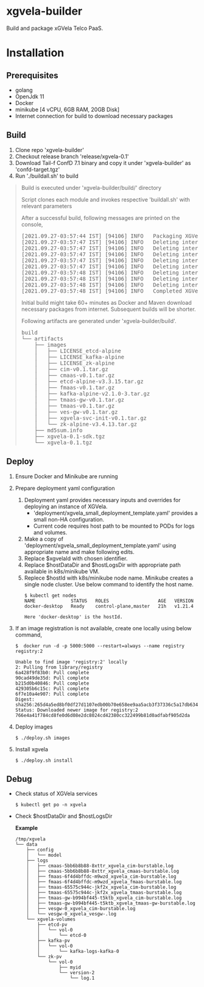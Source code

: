 # xgvela-builder
Build and package xGVela Telco PaaS.


# Installation
## Prerequisites
* golang
* OpenJdk 11
* Docker
* minikube [4 vCPU, 6GB RAM, 20GB Disk]
* Internet connection for build to download necessary packages

## Build
1. Clone repo 'xgvela-builder'
1. Checkout release branch 'release/xgvela-0.1'
1. Download Tail-f ConfD 7.1 binary and copy it under 'xgvela-builder' as 'confd-target.tgz'
1. Run './buildall.sh' to build

> Build is executed under 'xgvela-builder/build/' directory
>
> Script clones each module and invokes respective 'buildall.sh' with relevant parameters
>
> After a successful build, following messages are printed on the console,
> <pre>
> [2021.09.27-03:57:44 IST] [94106] INFO   Packaging XGVela chart
> [2021.09.27-03:57:47 IST] [94106] INFO   Deleting intermediate artifacts: cim
> [2021.09.27-03:57:47 IST] [94106] INFO   Deleting intermediate artifacts: cmaas
> [2021.09.27-03:57:47 IST] [94106] INFO   Deleting intermediate artifacts: fmaas
> [2021.09.27-03:57:47 IST] [94106] INFO   Deleting intermediate artifacts: vesgw
> [2021.09.27-03:57:47 IST] [94106] INFO   Deleting intermediate artifacts: tmaas
> [2021.09.27-03:57:48 IST] [94106] INFO   Deleting intermediate artifacts: tmaas-gw
> [2021.09.27-03:57:48 IST] [94106] INFO   Deleting intermediate artifacts: service-init
> [2021.09.27-03:57:48 IST] [94106] INFO   Deleting intermediate artifacts: cnf-packaging
> [2021.09.27-03:57:48 IST] [94106] INFO   Completed XGVela Build
> </pre>
>
> Initial build might take 60+ minutes as Docker and Maven download necessary packages from internet. Subsequent builds will be shorter.
>
> Following artifacts are generated under 'xgvela-builder/build'.
> <pre>
> build
> └── artifacts
>     ├── images
>     │   ├── LICENSE_etcd-alpine
>     │   ├── LICENSE_kafka-alpine
>     │   ├── LICENSE_zk-alpine
>     │   ├── cim-v0.1.tar.gz
>     │   ├── cmaas-v0.1.tar.gz
>     │   ├── etcd-alpine-v3.3.15.tar.gz
>     │   ├── fmaas-v0.1.tar.gz
>     │   ├── kafka-alpine-v2.1.0-3.tar.gz
>     │   ├── tmaas-gw-v0.1.tar.gz
>     │   ├── tmaas-v0.1.tar.gz
>     │   ├── ves-gw-v0.1.tar.gz
>     │   ├── xgvela-svc-init-v0.1.tar.gz
>     │   └── zk-alpine-v3.4.13.tar.gz
>     ├── md5sum.info
>     ├── xgvela-0.1-sdk.tgz
>     └── xgvela-0.1.tgz
> </pre>

## Deploy
1. Ensure Docker and Minikube are running
1. Prepare deployment yaml configuration
    1. Deployment yaml provides necessary inputs and overrides for deploying an instance of XGVela.
        * 'deployment/xgvela_small_deployment_template.yaml' provides a small non-HA configuration.
        * Current code requires host path to be mounted to PODs for logs and volumes.
    1. Make a copy of 'deployment/xgvela_small_deployment_template.yaml' using appropriate name and make following edits.
    1. Replace $xgvelaId with chosen identifier.
    1. Replace $hostDataDir and $hostLogsDir with appropriate path available in k8s/minikube VM.
    1. Replece $hostId with k8s/minikube node name. Minikube creates a single node cluster. Use below command to identify the host name.
        ```
        $ kubectl get nodes
        NAME             STATUS   ROLES                  AGE   VERSION
        docker-desktop   Ready    control-plane,master   21h   v1.21.4

        Here 'docker-desktop' is the hostId.
        ```
1. If an image registration is not available, create one locally using below command,
    ```
    $  docker run -d -p 5000:5000 --restart=always --name registry registry:2
    ```

    ```
    Unable to find image 'registry:2' locally
    2: Pulling from library/registry
    6a428f9f83b0: Pull complete 
    90cad49de35d: Pull complete 
    b215d0b40846: Pull complete 
    429305b6c15c: Pull complete 
    6f7e10a4e907: Pull complete 
    Digest: sha256:265d4a5ed8bf0df27d1107edb00b70e658ee9aa5acb3f37336c5a17db634481e
    Status: Downloaded newer image for registry:2
    766e4a41f784cd8fe0d6d08e2dc8024cd42380cc322499b81d0adfabf905d2da
    ```
1. Deploy images
    ```
    $ ./deploy.sh images
    ```
1. Install xgvela
    ```
    $ ./deploy.sh install
    ```

## Debug
* Check status of XGVela services
    ```
    $ kubectl get po -n xgvela
    ```
* Check $hostDataDir and $hostLogsDir
    
    **Example**
    ```
    /tmp/xgvela
    └── data
        ├── config
        │   └── model
        ├── logs
        │   ├── cmaas-5bb6b8b88-8xttr_xgvela_cim-burstable.log
        │   ├── cmaas-5bb6b8b88-8xttr_xgvela_cmaas-burstable.log
        │   ├── fmaas-6f4d4bffdc-m9wzd_xgvela_cim-burstable.log
        │   ├── fmaas-6f4d4bffdc-m9wzd_xgvela_fmaas-burstable.log
        │   ├── tmaas-65575c944c-jkf2x_xgvela_cim-burstable.log
        │   ├── tmaas-65575c944c-jkf2x_xgvela_tmaas-burstable.log
        │   ├── tmaas-gw-b994bf445-t5ktb_xgvela_cim-burstable.log
        │   ├── tmaas-gw-b994bf445-t5ktb_xgvela_tmaas-gw-burstable.log
        │   ├── vesgw-0_xgvela_cim-burstable.log
        │   └── vesgw-0_xgvela_vesgw-.log
        └── xgvela-volumes
            ├── etcd-pv
            │   └── vol-0
            │       └── etcd-0
            ├── kafka-pv
            │   └── vol-0
            │       └── kafka-logs-kafka-0
            └── zk-pv
                └── vol-0
                    ├── myid
                    └── version-2
                        └── log.1
    ```